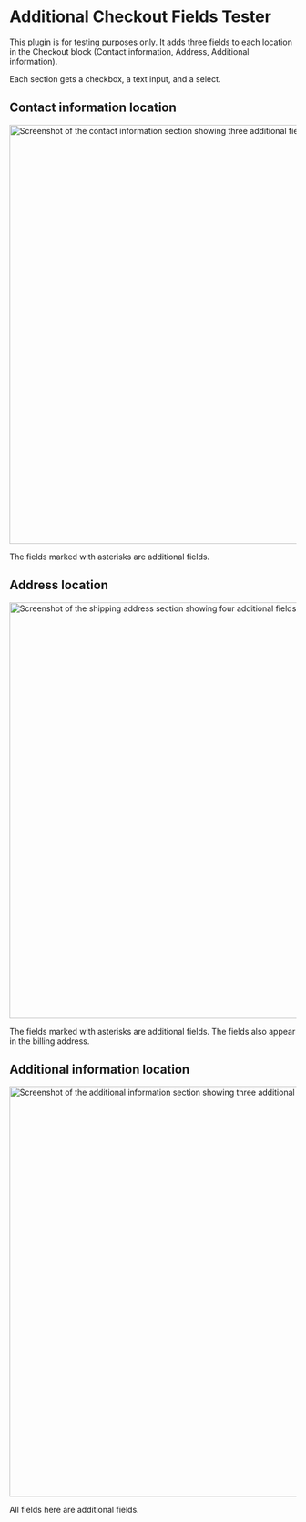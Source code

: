 # Additional Checkout Fields Tester

This plugin is for testing purposes only. It adds three fields to each location in the Checkout block (Contact information, Address, Additional information).

Each section gets a checkbox, a text input, and a select.

## Contact information location

<img width="736" alt="Screenshot of the contact information section showing three additional fields." src="https://github.com/woocommerce/additional-checkout-fields-tester/assets/5656702/bbdf6ae2-7c5a-420c-a72a-879a55e802ca">

The fields marked with asterisks are additional fields.

## Address location

<img width="731" alt="Screenshot of the shipping address section showing four additional fields." src="https://github.com/woocommerce/additional-checkout-fields-tester/assets/5656702/2a5aedc0-d238-4354-b6ea-355490b19e4c">

The fields marked with asterisks are additional fields. The fields also appear in the billing address.

## Additional information location

<img width="721" alt="Screenshot of the additional information section showing three additional fields." src="https://github.com/woocommerce/additional-checkout-fields-tester/assets/5656702/e59e8d85-3d53-4f29-bba3-7c9e61c86f37">

All fields here are additional fields.
